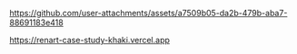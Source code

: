 

https://github.com/user-attachments/assets/a7509b05-da2b-479b-aba7-88691183e418


https://renart-case-study-khaki.vercel.app
